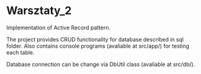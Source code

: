 # Warsztaty_2

Implementation of Active Record pattern.

The project provides CRUD functionality for database described in sql folder. Also contains console programs (avaliable at src/app/) for testing each table.

Database connection can be change via DbUtil class (avaliable at src/db/).
